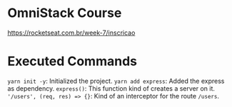 # OmniStack Course
https://rocketseat.com.br/week-7/inscricao

# Executed Commands
`yarn init -y`: Initialized the project.
`yarn add express`: Added the express as dependency.
`express()`: This function kind of creates a server on it.
`'/users', (req, res) => {}`: Kind of an interceptor for the route `/users`.